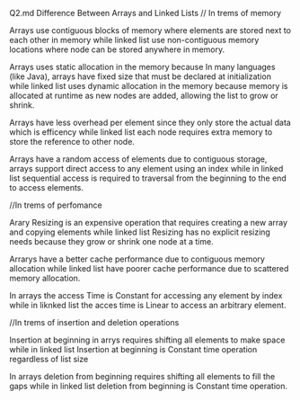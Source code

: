 Q2.md Difference Between Arrays and Linked Lists // In trems of memory

Arrays use contiguous blocks of memory where elements are stored next to each other in memory while linked list use non-contiguous memory locations where node can be stored anywhere in memory.

Arrays uses static allocation in the memory because In many languages (like Java), arrays have fixed size that must be declared at initialization while linked list uses dynamic allocation in the memory because memory is allocated at runtime as new nodes are added, allowing the list to grow or shrink.

Arrays have less overhead per element since they only store the actual data which is efficency while linked list each node requires extra memory to store the reference to other node.

Arrays have a random access of elements due to contiguous storage, arrays support direct access to any element using an index while in linked list sequential access is required to traversal from the beginning to the end to access elements.

//In trems of perfomance

Arary Resizing is an expensive operation that requires creating a new array and copying elements while linked list Resizing has no explicit resizing needs because they grow or shrink one node at a time.

Arrarys have a better cache performance due to contiguous memory allocation while linked list have poorer cache performance due to scattered memory allocation.

In arrays the access Time is Constant for accessing any element by index while in liknked list the acces time is Linear to access an arbitrary element.

//In trems of insertion and deletion operations

Insertion at beginning in arrys requires shifting all elements to make space while in linked list Insertion at beginning is Constant time operation regardless of list size

In arrays deletion from beginning requires shifting all elements to fill the gaps while in linked list deletion from beginning is Constant time operation.